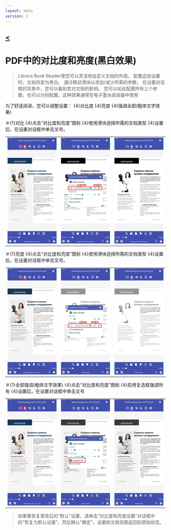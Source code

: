 ```yaml
---
layout: main
version: 1
---
```

[<](/wiki/faq)
---

# PDF中的对比度和亮度(黑白效果)

> Librera Book Reader使您可以灵活地自定义文档的外观。
配置这些设置时，文档将变为黑白。
通过移动滑块以添加/减少所需的参数，
在设置对话框的背景中，您可以看到其对文档的影响。
您可以如此配置所有三个参数，也可以分别配置。这种效果通常在电子墨水阅读器中使用


为了舒适阅读，您可以调整设置：
{4}对比度
{4}亮度
{4}强调全部(粗体文字效果)

＃{1}对比
{4}点击“对比度和亮度”图标
{4}使用滑块选择所需的文档类型
{4}设置后，在设置对话框中单击叉号。

||||
|-|-|-|
|![](10.jpg)|![](11.jpg)|![](12.jpg)|

＃{1}亮度
{4}点击“对比度和亮度”图标
{4}使用滑块选择所需的文档类型
{4}设置后，在设置对话框中单击叉号。

||||
|-|-|-|
|![](20.jpg)|![](21.jpg)|![](222.jpg)|


＃{1}全部强调(粗体文字效果)
{4}点击“对比度和亮度”图标
{4}启用复选框强调所有
{4}设置后，在设置对话框中单击叉号

||||
|-|-|-|
|![](30.jpg)|![](31.jpg)|![](32.jpg)|

>如果要恢复更改后的“默认”设置，请单击“对比度和亮度设置”对话框中的“恢复为默认设置”，然后确认“确定”。设置和文档视图返回到原始状态。
